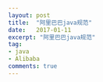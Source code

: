 ```yaml
---
layout: post
title:  "阿里巴巴java规范"
date:   2017-01-11
excerpt: "阿里巴巴java规范"
tag:
- java
- Alibaba
comments: true
---
```

<figure>
<object   classid="clsid:CA8A9780-280D-11CF-A24D-444553540000"   width="760"   height="411"   border="0">             
              <param   name="SRC"   value="{{ site.url }}/assets/Java.pdf">     
</object>
</figure>
